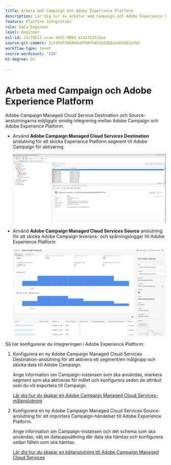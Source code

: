```yaml
---
title: Arbeta med Campaign och Adobe Experience Platform
description: Lär dig hur du arbetar med Campaign och Adobe Experience Platform
feature: Platform Integration
role: Data Engineer
level: Beginner
exl-id: 21cf5611-ccaa-4e83-8891-a1a2353515aa
source-git-commit: 3c7455f348468a8f00fb853a3269a1d63b81e7b8
workflow-type: tm+mt
source-wordcount: '220'
ht-degree: 0%

---
```


# Arbeta med Campaign och Adobe Experience Platform

Adobe Campaign Managed Cloud Service Destination och Source-anslutningarna möjliggör smidig integrering mellan Adobe Campaign och Adobe Experience Platform.

* Använd **Adobe Campaign Managed Cloud Services Destination** anslutning för att skicka Experience Platform segment till Adobe Campaign för aktivering

   ![](assets/aep-destination.png)

* Använd **Adobe Campaign Managed Cloud Services Source** anslutning för att skicka Adobe Campaign leverans- och spårningsloggar till Adobe Experience Platform

   ![](assets/aep-logs.png)

Så här konfigurerar du integreringen i Adobe Experience Platform:

1. Konfigurera en ny Adobe Campaign Managed Cloud Services Destination-anslutning för att aktivera ett segment/en målgrupp och skicka data till Adobe Campaign.

   Ange information om Campaign-instansen som ska användas, markera segment som ska aktiveras för målet och konfigurera sedan de attribut som du vill exportera till Campaign.

   [Lär dig hur du skapar en Adobe Campaign Managed Cloud Services-målanslutning](https://www.adobe.com/go/destinations-adobe-campaign-managed-cloud-services-en)

1. Konfigurera en ny Adobe Campaign Managed Cloud Services Source-anslutning för att importera Campaign-händelser till Adobe Experience Platform.

   Ange information om Campaign-instansen och det schema som ska användas, välj en datauppsättning där data ska hämtas och konfigurera sedan fälten som ska hämtas.

   [Lär dig hur du skapar en källanslutning till Adobe Campaign Managed Cloud Services](https://www.adobe.com/go/sources-campaign-ui-en)
